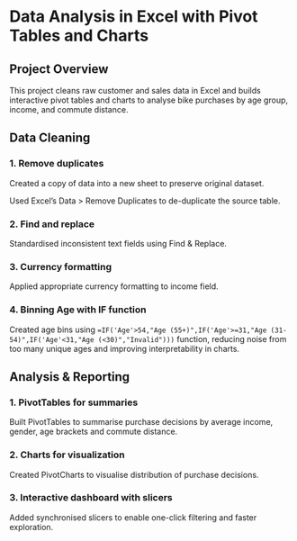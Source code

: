# Data Analysis in Excel with Pivot Tables and Charts
## Project Overview
This project cleans raw customer and sales data in Excel and builds interactive pivot tables and charts to analyse bike purchases by age group, income, and commute distance.

## Data Cleaning
### 1. Remove duplicates
Created a copy of data into a new sheet to preserve original dataset.

Used Excel’s Data > Remove Duplicates to de-duplicate the source table.

### 2. Find and replace

Standardised inconsistent text fields using Find & Replace.

### 3. Currency formatting

Applied appropriate currency formatting to income field.

### 4. Binning Age with IF function

Created age bins using ```=IF('Age'>54,"Age (55+)",IF('Age'>=31,"Age (31-54)",IF('Age'<31,"Age (<30)","Invalid")))``` function, reducing noise from too many unique ages and improving interpretability in charts.

## Analysis & Reporting
### 1. PivotTables for summaries

Built PivotTables to summarise purchase decisions by average income, gender, age brackets and commute distance.

### 2. Charts for visualization

Created PivotCharts to visualise distribution of purchase decisions.

### 3. Interactive dashboard with slicers

Added synchronised slicers to enable one-click filtering and faster exploration.

